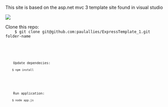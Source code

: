 <p>This site is based on the asp.net mvc 3 template site found in visual studio

<p>
    <img src="https://raw.github.com/paulallies/expresstemplate_1/master/tutorial/HomePage.PNG" />
</p>

<p>
    Clone this repo:
    <code>
    $ git clone git@github.com:paulallies/ExpressTemplate_1.git folder-name
    <code>
</p>

<p>
    Update dependecies:
    <code>
    $ npm install
    </code>
</p>

<p>
    Run application:
    <code>
    $ node app.js
    </code>
</p>
